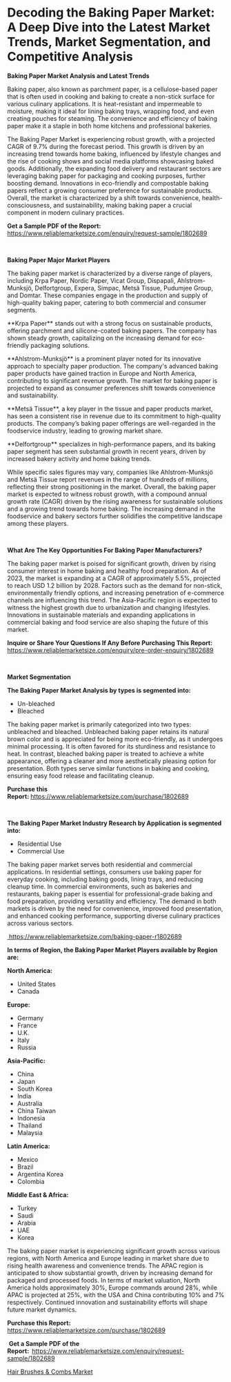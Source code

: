 <p><h1>Decoding the Baking Paper Market: A Deep Dive into the Latest Market Trends, Market Segmentation, and Competitive Analysis</h1></p><p><strong>Baking Paper Market Analysis and Latest Trends</strong></p>
<p><p>Baking paper, also known as parchment paper, is a cellulose-based paper that is often used in cooking and baking to create a non-stick surface for various culinary applications. It is heat-resistant and impermeable to moisture, making it ideal for lining baking trays, wrapping food, and even creating pouches for steaming. The convenience and efficiency of baking paper make it a staple in both home kitchens and professional bakeries.</p><p>The Baking Paper Market is experiencing robust growth, with a projected CAGR of 9.7% during the forecast period. This growth is driven by an increasing trend towards home baking, influenced by lifestyle changes and the rise of cooking shows and social media platforms showcasing baked goods. Additionally, the expanding food delivery and restaurant sectors are leveraging baking paper for packaging and cooking purposes, further boosting demand. Innovations in eco-friendly and compostable baking papers reflect a growing consumer preference for sustainable products. Overall, the market is characterized by a shift towards convenience, health-consciousness, and sustainability, making baking paper a crucial component in modern culinary practices.</p></p>
<p><strong>Get a Sample PDF of the Report:&nbsp;</strong> <a href="https://www.reliablemarketsize.com/enquiry/request-sample/1802689?utm_campaign=2200&utm_medium=2&utm_source=Github&utm_content=ia&utm_term=07022025&utm_id=baking-paper">https://www.reliablemarketsize.com/enquiry/request-sample/1802689</a></p>
<p>&nbsp;</p>
<p><strong>Baking Paper Major Market Players</strong></p>
<p><p>The baking paper market is characterized by a diverse range of players, including Krpa Paper, Nordic Paper, Vicat Group, Dispapali, Ahlstrom-Munksjö, Delfortgroup, Expera, Simpac, Metsä Tissue, Pudumjee Group, and Domtar. These companies engage in the production and supply of high-quality baking paper, catering to both commercial and consumer segments.</p><p>**Krpa Paper** stands out with a strong focus on sustainable products, offering parchment and silicone-coated baking papers. The company has shown steady growth, capitalizing on the increasing demand for eco-friendly packaging solutions.</p><p>**Ahlstrom-Munksjö** is a prominent player noted for its innovative approach to specialty paper production. The company's advanced baking paper products have gained traction in Europe and North America, contributing to significant revenue growth. The market for baking paper is projected to expand as consumer preferences shift towards convenience and sustainability.</p><p>**Metsä Tissue**, a key player in the tissue and paper products market, has seen a consistent rise in revenue due to its commitment to high-quality products. The company’s baking paper offerings are well-regarded in the foodservice industry, leading to growing market share.</p><p>**Delfortgroup** specializes in high-performance papers, and its baking paper segment has seen substantial growth in recent years, driven by increased bakery activity and home baking trends.</p><p>While specific sales figures may vary, companies like Ahlstrom-Munksjö and Metsä Tissue report revenues in the range of hundreds of millions, reflecting their strong positioning in the market. Overall, the baking paper market is expected to witness robust growth, with a compound annual growth rate (CAGR) driven by the rising awareness for sustainable solutions and a growing trend towards home baking. The increasing demand in the foodservice and bakery sectors further solidifies the competitive landscape among these players.</p></p>
<p>&nbsp;</p>
<p><strong>What Are The Key Opportunities For Baking Paper Manufacturers?</strong></p>
<p><p>The baking paper market is poised for significant growth, driven by rising consumer interest in home baking and healthy food preparation. As of 2023, the market is expanding at a CAGR of approximately 5.5%, projected to reach USD 1.2 billion by 2028. Factors such as the demand for non-stick, environmentally friendly options, and increasing penetration of e-commerce channels are influencing this trend. The Asia-Pacific region is expected to witness the highest growth due to urbanization and changing lifestyles. Innovations in sustainable materials and expanding applications in commercial baking and food service are also shaping the future of this market.</p></p>
<p><strong>Inquire or Share Your Questions If Any Before Purchasing This Report:</strong> <a href="https://www.reliablemarketsize.com/enquiry/pre-order-enquiry/1802689?utm_campaign=2200&utm_medium=2&utm_source=Github&utm_content=ia&utm_term=07022025&utm_id=baking-paper">https://www.reliablemarketsize.com/enquiry/pre-order-enquiry/1802689</a></p>
<p>&nbsp;</p>
<p><strong>Market Segmentation</strong></p>
<p><strong>The Baking Paper Market Analysis by types is segmented into:</strong></p>
<p><ul><li>Un-bleached</li><li>Bleached</li></ul></p>
<p><p>The baking paper market is primarily categorized into two types: unbleached and bleached. Unbleached baking paper retains its natural brown color and is appreciated for being more eco-friendly, as it undergoes minimal processing. It is often favored for its sturdiness and resistance to heat. In contrast, bleached baking paper is treated to achieve a white appearance, offering a cleaner and more aesthetically pleasing option for presentation. Both types serve similar functions in baking and cooking, ensuring easy food release and facilitating cleanup.</p></p>
<p><strong>Purchase this Report:&nbsp;</strong><a href="https://www.reliablemarketsize.com/purchase/1802689?utm_campaign=2200&utm_medium=2&utm_source=Github&utm_content=ia&utm_term=07022025&utm_id=baking-paper">https://www.reliablemarketsize.com/purchase/1802689</a></p>
<p>&nbsp;</p>
<p><strong>The Baking Paper Market Industry Research by Application is segmented into:</strong></p>
<p><ul><li>Residential Use</li><li>Commercial Use</li></ul></p>
<p><p>The baking paper market serves both residential and commercial applications. In residential settings, consumers use baking paper for everyday cooking, including baking goods, lining trays, and reducing cleanup time. In commercial environments, such as bakeries and restaurants, baking paper is essential for professional-grade baking and food preparation, providing versatility and efficiency. The demand in both markets is driven by the need for convenience, improved food presentation, and enhanced cooking performance, supporting diverse culinary practices across various sectors.</p></p>
<p><a href="https://www.reliablemarketsize.com/baking-paper-r1802689?utm_campaign=2200&utm_medium=2&utm_source=Github&utm_content=ia&utm_term=07022025&utm_id=baking-paper">&nbsp;https://www.reliablemarketsize.com/baking-paper-r1802689</a></p>
<p><strong>In terms of Region, the Baking Paper Market Players available by Region are:</strong></p>
<p>
    <p> <strong> North America: </strong>
        <ul>
            <li>United States</li>
            <li>Canada</li>
        </ul>
        </p> 
    <p> <strong> Europe: </strong>
        <ul>
            <li>Germany</li>
            <li>France</li>
            <li>U.K.</li>
            <li>Italy</li>
            <li>Russia</li>
        </ul>
        </p> 
    <p> <strong> Asia-Pacific: </strong>
        <ul>
            <li>China</li>
            <li>Japan</li>
            <li>South Korea</li>
            <li>India</li>
            <li>Australia</li>
            <li>China Taiwan</li>
            <li>Indonesia</li>
            <li>Thailand</li>
            <li>Malaysia</li>
        </ul>
        </p> 
    <p> <strong> Latin America: </strong>
        <ul>
            <li>Mexico</li>
            <li>Brazil</li>
            <li>Argentina Korea</li>
            <li>Colombia</li>
        </ul>
        </p> 
    <p> <strong> Middle East & Africa: </strong>
        <ul>
            <li>Turkey</li>
            <li>Saudi</li>
            <li>Arabia</li>
            <li>UAE</li>
            <li>Korea</li>
        </ul>
    </p>
    </p>
<p><p>The baking paper market is experiencing significant growth across various regions, with North America and Europe leading in market share due to rising health awareness and convenience trends. The APAC region is anticipated to show substantial growth, driven by increasing demand for packaged and processed foods. In terms of market valuation, North America holds approximately 30%, Europe commands around 28%, while APAC is projected at 25%, with the USA and China contributing 10% and 7% respectively. Continued innovation and sustainability efforts will shape future market dynamics.</p></p>
<p><strong>Purchase this Report: </strong><a href="https://www.reliablemarketsize.com/purchase/1802689?utm_campaign=2200&utm_medium=2&utm_source=Github&utm_content=ia&utm_term=07022025&utm_id=baking-paper">https://www.reliablemarketsize.com/purchase/1802689</a></p>
<p>&nbsp;<strong>Get a Sample PDF of the Report:&nbsp;&nbsp;</strong><a href="https://www.reliablemarketsize.com/enquiry/request-sample/1802689?utm_campaign=2200&utm_medium=2&utm_source=Github&utm_content=ia&utm_term=07022025&utm_id=baking-paper">https://www.reliablemarketsize.com/enquiry/request-sample/1802689</a></p>
<p><strong></strong></p>
<p><p><a href="https://github.com/shondapmbau/Market-Research-Report-List-1/blob/main/hair-brushes-combs-market.md?utm_campaign=2200&utm_medium=2&utm_source=Github&utm_content=ia&utm_term=07022025&utm_id=baking-paper">Hair Brushes & Combs Market</a></p></p>
